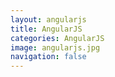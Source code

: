```yaml
---
layout: angularjs
title: AngularJS
categories: AngularJS
image: angularjs.jpg
navigation: false
---
```

